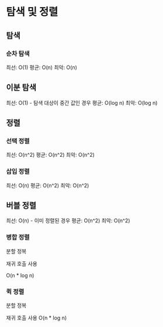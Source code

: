 # 탐색 및 정렬

## 탐색

### 순차 탐색

최선: O(1)
평균: O(n)
최악: O(n)

## 이분 탐색

최선: O(1) - 탐색 대상이 중간 값인 경우
평균: O(log n)
최악: O(log n)

## 정렬

### 선택 정렬

최선: O(n^2)
평균: O(n^2)
최악: O(n^2)

### 삽입 정렬

최선: O(n)
평균: O(n^2)
최악: O(n^2)

## 버블 정렬

최선: O(n) - 이미 정렬된 경우
평균: O(n^2)
최악: O(n^2)

### 병합 정렬

분할 정복

재귀 호출 사용

O(n * log n)

### 퀵 정렬

분할 정복

재귀 호출 사용
O(n * log n)




